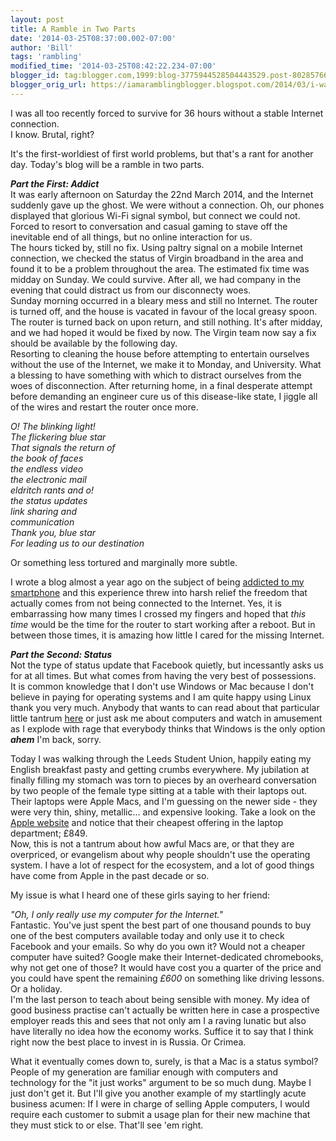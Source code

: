 ```yaml
---
layout: post
title: A Ramble in Two Parts
date: '2014-03-25T08:37:00.002-07:00'
author: 'Bill'
tags: 'rambling'
modified_time: '2014-03-25T08:42:22.234-07:00'
blogger_id: tag:blogger.com,1999:blog-3775944528504443529.post-8028576654552350474
blogger_orig_url: https://iamaramblingblogger.blogspot.com/2014/03/i-was-all-too-recently-forced-to.html
---
```


I was all too recently forced to survive for 36 hours without a stable Internet connection.  
I know. Brutal, right?  

It's the first-worldiest of first world problems, but that's a rant for another day. Today's blog will be a ramble in two parts.  

**_Part the First: Addict_**  
It was early afternoon on Saturday the 22nd March 2014, and the Internet suddenly gave up the ghost. We were without a connection. Oh, our phones displayed that glorious Wi-Fi signal symbol, but connect we could not. Forced to resort to conversation and casual gaming to stave off the inevitable end of all things, but no online interaction for us.  
The hours ticked by, still no fix. Using paltry signal on a mobile Internet connection, we checked the status of Virgin broadband in the area and found it to be a problem throughout the area. The estimated fix time was midday on Sunday. We could survive. After all, we had company in the evening that could distract us from our disconnecty woes.  
Sunday morning occurred in a bleary mess and still no Internet. The router is turned off, and the house is vacated in favour of the local greasy spoon. The router is turned back on upon return, and still nothing. It's after midday, and we had hoped it would be fixed by now. The Virgin team now say a fix should be available by the following day.  
Resorting to cleaning the house before attempting to entertain ourselves without the use of the Internet, we make it to Monday, and University. What a blessing to have something with which to distract ourselves from the woes of disconnection. After returning home, in a final desperate attempt before demanding an engineer cure us of this disease-like state, I jiggle all of the wires and restart the router once more.  

_O! The blinking light!_  
_The flickering blue star_  
_That signals the return of_  
_the book of faces_  
_the endless video_  
_the electronic mail_  
_eldritch rants and o!_  
_the status updates_  
_link sharing and_  
_communication_  
_Thank you, blue star_  
_For leading us to our destination_  

Or something less tortured and marginally more subtle.  

I wrote a blog almost a year ago on the subject of being [addicted to my smartphone](http://localhost:4000/2013/05/19/addicted.html) and this experience threw into harsh relief the freedom that actually comes from not being connected to the Internet. Yes, it is embarrassing how many times I crossed my fingers and hoped that _this time_ would be the time for the router to start working after a reboot. But in between those times, it is amazing how little I cared for the missing Internet.  

**_Part the Second: Status_**  
Not the type of status update that Facebook quietly, but incessantly asks us for at all times. But what comes from having the very best of possessions.  
It is common knowledge that I don't use Windows or Mac because I don't believe in paying for operating systems and I am quite happy using Linux thank you very much. Anybody that wants to can read about that particular little tantrum [here](http://localhost:4000/2013/11/12/why-i-hate-windows-7.html) or just ask me about computers and watch in amusement as I explode with rage that everybody thinks that Windows is the only option ***ahem*** I'm back, sorry.  

Today I was walking through the Leeds Student Union, happily eating my English breakfast pasty and getting crumbs everywhere. My jubilation at finally filling my stomach was torn to pieces by an overheard conversation by two people of the female type sitting at a table with their laptops out. Their laptops were Apple Macs, and I'm guessing on the newer side - they were very thin, shiny, metallic... and expensive looking. Take a look on the [Apple website](http://www.apple.com/uk/macbook-air/) and notice that their cheapest offering in the laptop department; £849.  
Now, this is not a tantrum about how awful Macs are, or that they are overpriced, or evangelism about why people shouldn't use the operating system. I have a lot of respect for the ecosystem, and a lot of good things have come from Apple in the past decade or so.  

My issue is what I heard one of these girls saying to her friend:  

_"Oh, I only really use my computer for the Internet."_  
Fantastic. You've just spent the best part of one thousand pounds to buy one of the best computers available today and only use it to check Facebook and your emails. So why do you own it? Would not a cheaper computer have suited? Google make their Internet-dedicated chromebooks, why not get one of those? It would have cost you a quarter of the price and you could have spent the remaining _£600_ on something like driving lessons. Or a holiday.  
I'm the last person to teach about being sensible with money. My idea of good business practise can't actually be written here in case a prospective employer reads this and sees that not only am I a raving lunatic but also have literally no idea how the economy works. Suffice it to say that I think right now the best place to invest in is Russia. Or Crimea.  

What it eventually comes down to, surely, is that a Mac is a status symbol? People of my generation are familiar enough with computers and technology for the "it just works" argument to be so much dung. Maybe I just don't get it. But I'll give you another example of my startlingly acute business acumen: If I were in charge of selling Apple computers, I would require each customer to submit a usage plan for their new machine that they must stick to or else. That'll see 'em right.  
